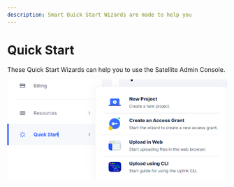```yaml
---
description: Smart Quick Start Wizards are made to help you
---
```


# Quick Start

These Quick Start Wizards can help you to use the Satellite Admin Console.

![](<../../.gitbook/assets/image (129) (1).png>)
